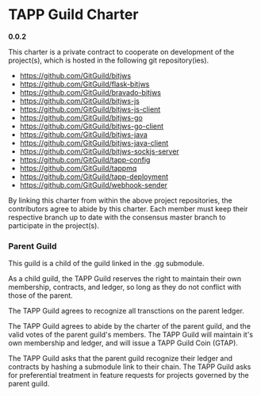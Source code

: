 # TAPP Guild Charter

__0.0.2__

This charter is a private contract to cooperate on development of the project(s), which is hosted in the following git repository(ies).

 + https://github.com/GitGuild/bitjws
 + https://github.com/GitGuild/flask-bitjws
 + https://github.com/GitGuild/bravado-bitjws
 + https://github.com/GitGuild/bitjws-js
 + https://github.com/GitGuild/bitjws-js-client
 + https://github.com/GitGuild/bitjws-go
 + https://github.com/GitGuild/bitjws-go-client
 + https://github.com/GitGuild/bitjws-java
 + https://github.com/GitGuild/bitjws-java-client
 + https://github.com/GitGuild/bitjws-sockjs-server
 + https://github.com/GitGuild/tapp-config
 + https://github.com/GitGuild/tappmq
 + https://github.com/GitGuild/tapp-deployment
 + https://github.com/GitGuild/webhook-sender

By linking this charter from within the above project repositories, the contributors agree to abide by this charter. Each member must keep their respective branch up to date with the consensus master branch to participate in the project(s).

### Parent Guild

This guild is a child of the guild linked in the .gg submodule.

As a child guild, the TAPP Guild reserves the right to maintain their own membership, contracts, and ledger, so long as they do not conflict with those of the parent.

The TAPP Guild agrees to recognize all transctions on the parent ledger.  

The TAPP Guild agrees to abide by the charter of the parent guild, and the valid votes of the parent guild's members. The TAPP Guild will maintain it's own membership and ledger, and will issue a TAPP Guild Coin (GTAP).

The TAPP Guild asks that the parent guild recognize their ledger and contracts by hashing a submodule link to their chain. The TAPP Guild asks for preferential treatment in feature requests for projects governed by the parent guild.
